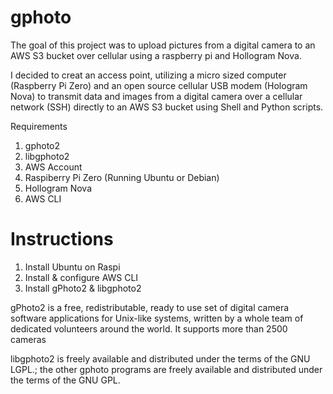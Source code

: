 # gphoto

The goal of this project was to upload pictures from a digital camera to an AWS S3 bucket over cellular using a raspberry pi and Hollogram Nova. 

I decided to creat an access point, utilizing a micro sized computer (Raspberry Pi Zero) and an open source cellular USB modem (Hologram Nova) to transmit data and images from a digital camera over a cellular network (SSH) directly to an AWS S3 bucket using Shell and Python scripts.

Requirements
1. gphoto2
2. libgphoto2
3. AWS Account
4. Raspiberry Pi Zero (Running Ubuntu or Debian)
5. Hollogram Nova
6. AWS CLI

# Instructions
1. Install Ubuntu on Raspi
2. Install & configure AWS CLI
3. Install gPhoto2 & libgphoto2


gPhoto2 is a free, redistributable, ready to use set of digital camera software applications for Unix-like systems, written by a whole team of dedicated volunteers around the world. It supports more than 2500 cameras

libgphoto2 is freely available and distributed under the terms of the GNU LGPL.; the other gphoto programs are freely available and distributed under the terms of the GNU GPL.

